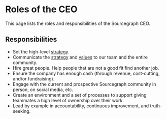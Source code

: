 # Roles of the CEO

This page lists the roles and responsibilities of the Sourcegraph CEO.

## Responsibilities

- Set the high-level [strategy](../../company/strategy.md).
- Communicate the [strategy](../../company/strategy.md) and [values](../../company/values.md) to our team and the entire community.
- Hire great people. Help people that are not a good fit find another job.
- Ensure the company has enough cash (through revenue, cost-cutting, and/or fundraising).
- Engage with the current and prospective Sourcegraph community in person, on social media, etc.
- Create an environment and a set of processes to support giving teammates a high level of ownership over their work.
- Lead by example in accountability, continuous improvement, and truth-seeking.
